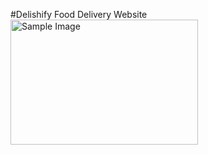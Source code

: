 #Delishify
Food Delivery Website
<br>
<img src="https://drive.google.com/file/d/1z_4xQrRe9KRf55i1XoF1JC34QWOhZHJT/view?usp=drive_link" alt="Sample Image" width="300" height="200">
